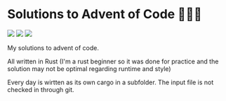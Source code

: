 # Solutions to Advent of Code 🎄🎄🎄

![](https://img.shields.io/badge/day%20📅-10-blue) ![](https://img.shields.io/badge/stars%20⭐-8-yellow) ![](https://img.shields.io/badge/days%20completed-4-red)

My solutions to advent of code.

All written in Rust (I'm a rust beginner so it was done for practice and the solution may not be optimal regarding runtime and style)

Every day is wirtten as its own cargo in a subfolder. The input file is not checked in through git.